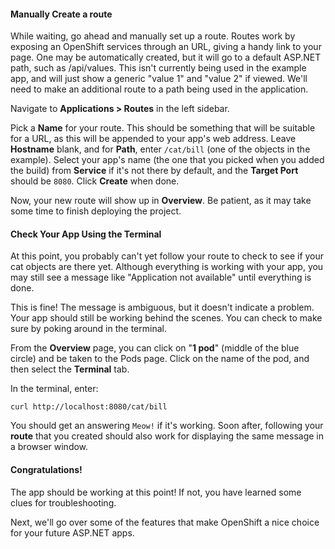 #### Manually Create a route

While waiting, go ahead and manually set up a route. Routes work by exposing an OpenShift services through an URL, giving a handy link to your page. One may be automatically created, but it will go to a default ASP.NET path, such as /api/values. This isn't currently being used in the example app, and will just show a generic "value 1" and "value 2" if viewed. We'll need to make an additional route to a path being used in the application.

Navigate to **Applications > Routes** in the left sidebar.

Pick a **Name** for your route. This should be something that will be suitable for a URL, as this will be appended to your app's web address. Leave **Hostname** blank, and for **Path**, enter `/cat/bill` (one of the objects in the example). Select your app's name (the one that you picked when you added the build) from **Service** if it's not there by default, and the **Target Port** should be `8080`. Click **Create** when done.

Now, your new route will show up in **Overview**. Be patient, as it may take some time to finish deploying the project.

#### Check Your App Using the Terminal

At this point, you probably can't yet follow your route to check to see if your cat objects are there yet. Although everything is working with your app, you may still see a message like "Application not available" until everything is done.

This is fine! The message is ambiguous, but it doesn't indicate a problem. Your app should still be working behind the scenes. You can check to make sure by poking around in the terminal.

From the **Overview** page, you can click on "**1 pod**" (middle of the blue circle) and be taken to the Pods page. Click on the name of the pod, and then select the **Terminal** tab.

In the terminal, enter:

`curl http://localhost:8080/cat/bill`

You should get an answering `Meow!` if it's working. Soon after, following your **route** that you created should also work for displaying the same message in a browser window.

#### Congratulations!

The app should be working at this point! If not, you have learned some clues for troubleshooting.

Next, we'll go over some of the features that make OpenShift a nice choice for your future ASP.NET apps.
